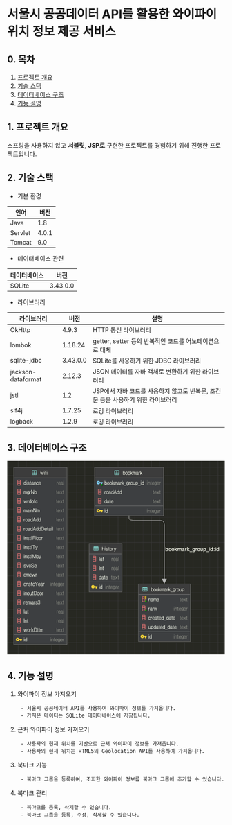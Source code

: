 # 서울시 공공데이터 API를 활용한 와이파이 위치 정보 제공 서비스

## 0. 목차

1. [프로젝트 개요](#1.-프로젝트-개요)
3. [기술 스택](#2.-기술-스택)
3. [데이터베이스 구조](#3.-데이터베이스-구조)
4. [기능 설명](#4.기능-설명)

<a name="1.-프로젝트-개요"></a>

## 1. 프로젝트 개요

스프링을 사용하지 않고 **서블릿**, **JSP로** 구현한 프로젝트를 경험하기 위해 진행한 프로젝트입니다.

<a name="2.-기술-스택"></a>

## 2. 기술 스택

- 기본 환경

| 언어      | 버전    |
|---------|-------|
| Java    | 1.8   |
| Servlet | 4.0.1 |
| Tomcat  | 9.0   |

- 데이터베이스 관련

| 데이터베이스 | 버전       |
|--------|----------|
| SQLite | 3.43.0.0 |

- 라이브러리

| 라이브러리              | 버전       | 설명                                              |
|--------------------|----------|-------------------------------------------------|
| OkHttp             | 4.9.3    | HTTP 통신 라이브러리                                   |
| lombok             | 1.18.24  | getter, setter 등의 반복적인 코드를 어노테이션으로 대체           |
| sqlite-jdbc        | 3.43.0.0 | SQLite를 사용하기 위한 JDBC 라이브러리                      |
| jackson-dataformat | 2.12.3   | JSON 데이터를 자바 객체로 변환하기 위한 라이브러리                  |
| jstl               | 1.2      | JSP에서 자바 코드를 사용하지 않고도 반복문, 조건문 등을 사용하기 위한 라이브러리 |
| slf4j              | 1.7.25   | 로깅 라이브러리                                        |
| logback            | 1.2.9    | 로깅 라이브러리                                        |

<a name="3.-데이터베이스-구조"></a>

## 3. 데이터베이스 구조

![](images/73a04655.png)

<a name="4.기능-설명"></a>

## 4. 기능 설명

1. 와이파이 정보 가져오기

        - 서울시 공공데이터 API를 사용하여 와이파이 정보를 가져옵니다.
        - 가져온 데이터는 SQLite 데이터베이스에 저장됩니다.
2. 근처 와이파이 정보 가져오기

        - 사용자의 현재 위치를 기반으로 근처 와이파이 정보를 가져옵니다.
        - 사용자의 현재 위치는 HTML5의 Geolocation API를 사용하여 가져옵니다.
3. 북마크 기능

        - 북마크 그룹을 등록하여, 조회한 와이파이 정보를 북마크 그룹에 추가할 수 있습니다. 
4. 북마크 관리

        - 북마크를 등록, 삭제할 수 있습니다.
        - 북마크 그룹을 등록, 수정, 삭제할 수 있습니다.